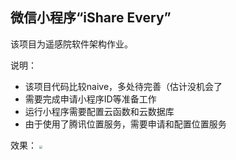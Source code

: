 ## 微信小程序“iShare Every”

该项目为遥感院软件架构作业。

说明：

* 该项目代码比较naive，多处待完善（估计没机会了
* 需要完成申请小程序ID等准备工作
* 运行小程序需要配置云函数和云数据库
* 由于使用了腾讯位置服务，需要申请和配置位置服务

效果：
<img src='https://i.ibb.co/f0CpN6k/Screenshot-20220302-183402-We-Chat.jpg' style='zoom:30%'>
